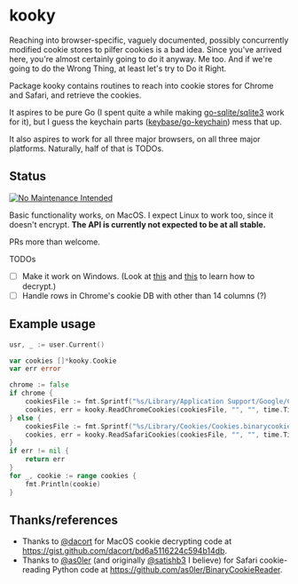 # kooky

Reaching into browser-specific, vaguely documented, possibly
concurrently modified cookie stores to pilfer cookies is a bad idea.
Since you've arrived here, you're almost certainly going to do it
anyway. Me too. And if we're going to do the Wrong Thing, at least
let's try to Do it Right.

Package kooky contains routines to reach into cookie stores for Chrome
and Safari, and retrieve the cookies.

It aspires to be pure Go (I spent quite a while making
[go-sqlite/sqlite3](https://github.com/go-sqlite/sqlite3) work for
it), but I guess the keychain parts
([keybase/go-keychain](http://github.com/keybase/go-keychain)) mess
that up.

It also aspires to work for all three major browsers, on all three
major platforms. Naturally, half of that is TODOs.

## Status

[![No Maintenance Intended](http://unmaintained.tech/badge.svg)](http://unmaintained.tech/)

Basic functionality works, on MacOS. I expect Linux to work too, since
it doesn't encrypt. **The API is currently not expected to be at all
stable.**

PRs more than welcome.

TODOs

- [ ] Make it work on Windows. (Look at
      [this](https://play.golang.org/p/fknP9AuLU-) and
      [this](https://github.com/cfstras/chromecsv/blob/master/crypt_windows.go)
      to learn how to decrypt.)
- [ ] Handle rows in Chrome's cookie DB with other than 14 columns (?)

## Example usage
```go
usr, _ := user.Current()

var cookies []*kooky.Cookie
var err error

chrome := false
if chrome {
	cookiesFile := fmt.Sprintf("%s/Library/Application Support/Google/Chrome/Default/Cookies", usr.HomeDir)
	cookies, err = kooky.ReadChromeCookies(cookiesFile, "", "", time.Time{})
} else {
	cookiesFile := fmt.Sprintf("%s/Library/Cookies/Cookies.binarycookies", usr.HomeDir)
	cookies, err = kooky.ReadSafariCookies(cookiesFile, "", "", time.Time{})
}
if err != nil {
	return err
}
for _, cookie := range cookies {
	fmt.Println(cookie)
}
```

## Thanks/references
- Thanks to [@dacort](http://github.com/dacort) for MacOS cookie decrypting
  code at https://gist.github.com/dacort/bd6a5116224c594b14db.
- Thanks to [@as0ler](http://github.com/as0ler)
  (and originally [@satishb3](http://github.com/satishb3) I believe) for
  Safari cookie-reading Python code at https://github.com/as0ler/BinaryCookieReader.
